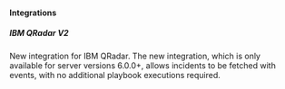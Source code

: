 
#### Integrations
##### IBM QRadar V2
New integration for IBM QRadar. The new integration, which is only available for server versions 6.0.0+, allows incidents to be fetched with events, with no additional playbook executions required.
